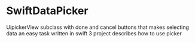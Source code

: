 # SwiftDataPicker
UipickerView subclass with done and cancel buttons that makes selecting data an easy task 
written in swift 3
project describes how to use picker 



